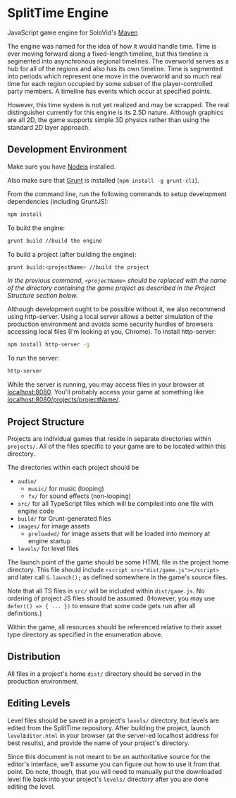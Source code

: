 # SplitTime Engine
JavaScript game engine for SoloVid's [Maven](http://www.solovid.com/games/maven)

The engine was named for the idea of how it would handle time. Time is ever moving forward along a fixed-length timeline, but this timeline is segmented into asynchronous regional timelines. The overworld serves as a hub for all of the regions and also has its own timeline. Time is segmented into periods which represent one move in the overworld and so much real time for each region occupied by some subset of the player-controlled party members. A timeline has events which occur at specified points.

However, this time system is not yet realized and may be scrapped. The real distinguisher currently for this engine is its 2.5D nature. Although graphics are all 2D, the game supports simple 3D physics rather than using the standard 2D layer approach.

## Development Environment
Make sure you have [Nodejs](http://nodejs.org/download/) installed.

Also make sure that [Grunt](https://gruntjs.com/) is installed (``npm install -g grunt-cli``).

From the command line, run the following commands to setup development dependencies (including GruntJS):
```sh
npm install
```

To build the engine:
```sh
grunt build //build the engine
```

To build a project (after building the engine):
```sh
grunt build:<projectName> //build the project
```

_In the previous command, `<projectName>` should be replaced with the name of the directory containing the game project as described in the Project Structure section below._

Although development ought to be possible without it, we also recommend using http-server. Using a local server allows a better simulation of the production environment and avoids some security hurdles of browsers accessing local files (I'm looking at you, Chrome).
To install http-server:
```sh
npm install http-server -g
```
To run the server:
```sh
http-server
```
While the server is running, you may access files in your browser at [localhost:8080](http://localhost:8080).
You'll probably access your game at something like [localhost:8080/projects/projectName/](http://localhost:8080/projects/projectName/).

## Project Structure
Projects are individual games that reside in separate directories within ``projects/``. All of the files specific to your game are to be located within this directory.

The directories within each project should be

- ``audio/``
    - ``music/`` for music (looping)
    - ``fx/`` for sound effects (non-looping)
- ``src/`` for all TypeScript files which will be compiled into one file with engine code
- ``build/`` for Grunt-generated files
- ``images/`` for image assets
    - ``preloaded/`` for image assets that will be loaded into memory at engine startup
- ``levels/`` for level files

The launch point of the game should be some HTML file in the project home directory. This file should include ``<script src="dist/game.js"></script>`` and later call ``G.launch();`` as defined somewhere in the game's source files.

Note that all TS files in ``src/`` will be included within ``dist/game.js``. No ordering of project JS files should be assumed. (However, you may use ``defer(() => { ... })`` to ensure that some code gets run after all definitions.)

Within the game, all resources should be referenced relative to their asset type directory as specified in the enumeration above.

## Distribution
All files in a project's home ``dist/`` directory should be served in the production environment.

## Editing Levels
Level files should be saved in a project's ``levels/`` directory, but levels are edited from the SplitTime repository.
After building the project, launch ``levelEditor.html`` in your browser (at the server-ed localhost address for best results), and provide the name of your project's directory.

Since this document is not meant to be an authoritative source for the editor's interface, we'll assume you can figure out how to use it from that point. Do note, though, that you will need to manually put the downloaded level file back into your project's ``levels/`` directory after you are done editing the level.
